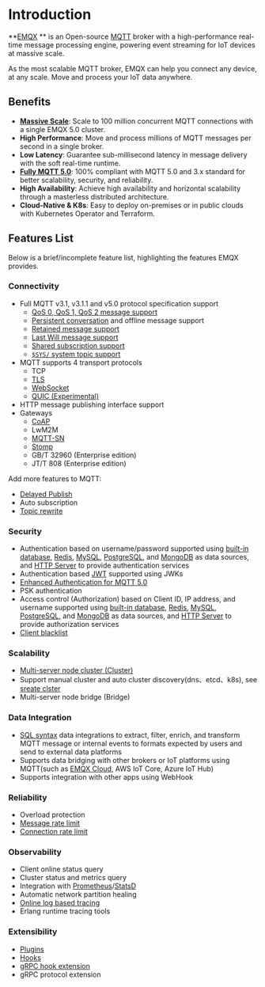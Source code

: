 # Introduction

**[EMQX](https://www.emqx.com/zh/products/emqx) ** is an Open-source [MQTT](https://mqtt.org/) broker with a high-performance real-time message processing engine, powering event streaming for IoT devices at massive scale.

As the most scalable MQTT broker, EMQX can help you connect any device, at any scale. Move and process your IoT data anywhere.

## Benefits

- **[Massive Scale](https://www.emqx.io)**: Scale to 100 million concurrent MQTT connections with a single EMQX 5.0 cluster.
- **High Performance**: Move and process millions of MQTT messages per second in a single broker.
- **Low Latency**: Guarantee sub-millisecond latency in message delivery with the soft real-time runtime.
- **[Fully MQTT 5.0](https://www.emqx.com/en/blog/introduction-to-mqtt-5)**: 100% compliant with MQTT 5.0 and 3.x standard for better scalability, security, and reliability.
- **High Availability**: Achieve high availability and horizontal scalability through a masterless distributed architecture.
- **Cloud-Native & K8s**: Easy to deploy on-premises or in public clouds with Kubernetes Operator and Terraform.

## Features List

Below is a brief/incomplete feature list, highlighting the features EMQX provides.

### Connectivity

- Full MQTT v3.1, v3.1.1 and v5.0 protocol specification support
  - [QoS 0, QoS 1, QoS 2 message support](./mqtt/mqtt-qos.md)
  - [Persistent conversation](./mqtt/mqtt-session-and-message-expiry.md#mqtt-会话d) and offline message support
  - [Retained message support](./mqtt/mqtt-retained-messages.md)
  - [Last Will message support](./mqtt/mqtt-last-will-and-testament.md)
  - [Shared subscription support](./mqtt/mqtt-shared-subscription.md)
  - [`$SYS/` system topic support](./mqtt/mqtt-system-topics.md)
- MQTT supports 4 transport protocols
  - TCP
  - [TLS](./network/emqx-mqtt-tls)
  - [WebSocket](./messaging/mqtt-publish-and-subscribe.md)
  - [QUIC (Experimental)](./mqtt-over-quic/introduction.md)
- HTTP message publishing interface support
- Gateways
  - [CoAP](./gateway/coap.md)
  - LwM2M
  - [MQTT-SN](./gateway/mqttsn.md)
  - [Stomp](./gateway/stomp.md)
  - GB/T 32960 (Enterprise edition) <!--cannot use 'emqxee' macro inside list-->
  - JT/T 808 (Enterprise edition)

Add more features to MQTT:

- [Delayed Publish](./mqtt/mqtt-delayed-publish.md)
- Auto subscription
- [Topic rewrite](./mqtt/mqtt-topic-rewrite.md)

### Security

- Authentication based on username/password supported using [built-in database](./access-control/authn/mnesia.md), [Redis](./access-control/authn/redis.md), [MySQL](./access-control/authn/mysql.md), [PostgreSQL](./access-control/authn/postgresql.md), and [MongoDB](./access-control/authn/mongodb.md) as data sources, and [HTTP Server](./access-control/authn/http.md) to provide authentication services
- Authentication based  [JWT](./access-control/authn/jwt.md)  supported using JWKs
- [Enhanced Authentication for MQTT 5.0](./access-control/authn/scram.md)
- PSK authentication
- Access control (Authorization) based on Client ID, IP address, and username supported using [built-in database](./access-control/authz/mnesia.md), [Redis](./access-control/authz/redis.md), [MySQL](./access-control/authz/mysql.md), [PostgreSQL](./access-control/authz/postgresql.md), and [MongoDB](./access-control/authz/mongodb.md) as data sources, and [HTTP Server](./access-control/authz/http.md) to provide authorization services
- [Client blacklist](./access-control/blacklist.md)

### Scalability

- [Multi-server node cluster (Cluster)](./deploy/cluster/introduction.md)
- Support manual cluster and auto cluster discovery(dns、etcd、k8s), see [sreate clster](./deploy/cluster/create-cluster.md)
- Multi-server node bridge (Bridge)

### Data Integration

- [SQL syntax](./data-integration/rules.md) data integrations to extract, filter, enrich, and transform MQTT message or internal events to formats expected by users and send to external data platforms
- Supports data bridging with other brokers or IoT platforms using MQTT(such as [EMQX Cloud](https://www.emqx.com/zh/cloud), AWS IoT Core, Azure IoT Hub)
- Supports integration with other apps using WebHook

### Reliability

- Overload protection
- [Message rate limit](./rate-limit/rate-limit.md)
- [Connection rate limit](./rate-limit/rate-limit.md)

### Observability

- Client online status query
- Cluster status and metrics query
- Integration with [Prometheus](./observability/prometheus.md)/[StatsD](./observability/statsd.md)
- Automatic network partition healing
- [Online log based tracing](./observability/tracer.md)
- Erlang runtime tracing tools

### Extensibility

- [Plugins](./extensions/plugins.md)
- [Hooks](./extensions/hooks.md)
- [gRPC hook extension](./extensions/exhook.md)
- gRPC protocol extension
